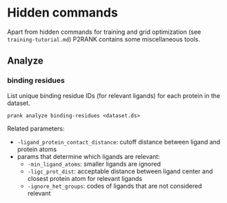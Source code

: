 
# Hidden commands

Apart from hidden commands for training and grid optimization (see `training-tutorial.md`) P2RANK contains some miscellaneous tools. 

## Analyze

### binding residues
List unique binding residue IDs (for relevant ligands) for each protein in the dataset.
~~~
prank analyze binding-residues <dataset.ds>
~~~
Related parameters:
- `-ligand_protein_contact_distance`: cutoff distance between ligand and protein atoms
- params that determine which ligands are relevant:  
  - `-min_ligand_atoms`: smaller ligands are ignored
  - `-ligc_prot_dist`: acceptable distance between ligand center and closest protein atom for relevant ligands
  - `-ignore_het_groups`: codes of ligands that are not considered relevant






